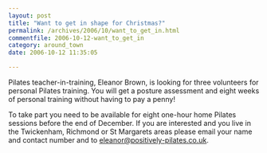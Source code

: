 ```yaml
---
layout: post
title: "Want to get in shape for Christmas?"
permalink: /archives/2006/10/want_to_get_in.html
commentfile: 2006-10-12-want_to_get_in
category: around_town
date: 2006-10-12 11:35:05

---
```


Pilates teacher-in-training, Eleanor Brown, is looking for three volunteers for personal Pilates training. You will get a posture assessment and eight weeks of personal training without having to pay a penny!

To take part you need to be available for eight one-hour home Pilates sessions before the end of December. If you are interested and you live in the Twickenham, Richmond or St Margarets areas please email your name and contact number and to <eleanor@positively-pilates.co.uk>.
